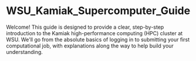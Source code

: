 # WSU_Kamiak_Supercomputer_Guide
Welcome! This guide is designed to provide a clear, step-by-step introduction to the Kamiak high-performance computing (HPC) cluster at WSU. We'll go from the absolute basics of logging in to submitting your first computational job, with explanations along the way to help build your understanding.
